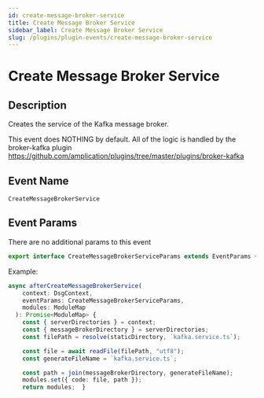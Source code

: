 ```yaml
---
id: create-message-broker-service
title: Create Message Broker Service
sidebar_label: Create Message Broker Service
slug: /plugins/plugin-events/create-message-broker-service
---
```


# Create Message Broker Service

## Description

Creates the service of the Kafka message broker.

This event does NOTHING by default. All of the logic is handled by the broker-kafka plugin https://github.com/amplication/plugins/tree/master/plugins/broker-kafka

## Event Name

`CreateMessageBrokerService`

## Event Params

There are no additional params to this event

```ts
export interface CreateMessageBrokerServiceParams extends EventParams {}
```

Example:

```ts
async afterCreateMessageBrokerService(
    context: DsgContext,
    eventParams: CreateMessageBrokerServiceParams,
    modules: ModuleMap
  ): Promise<ModuleMap> {
    const { serverDirectories } = context;
    const { messageBrokerDirectory } = serverDirectories;
    const filePath = resolve(staticDirectory, `kafka.service.ts`);

    const file = await readFile(filePath, "utf8");
    const generateFileName = `kafka.service.ts`;

    const path = join(messageBrokerDirectory, generateFileName);
    modules.set({ code: file, path });
    return modules;  }
```
